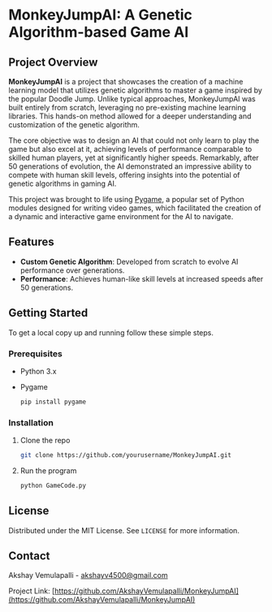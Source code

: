 # MonkeyJumpAI: A Genetic Algorithm-based Game AI

## Project Overview

**MonkeyJumpAI** is a project that showcases the creation of a machine learning model that utilizes genetic algorithms to master a game inspired by the popular Doodle Jump. Unlike typical approaches, MonkeyJumpAI was built entirely from scratch, leveraging no pre-existing machine learning libraries. This hands-on method allowed for a deeper understanding and customization of the genetic algorithm.

The core objective was to design an AI that could not only learn to play the game but also excel at it, achieving levels of performance comparable to skilled human players, yet at significantly higher speeds. Remarkably, after 50 generations of evolution, the AI demonstrated an impressive ability to compete with human skill levels, offering insights into the potential of genetic algorithms in gaming AI.

This project was brought to life using [Pygame](https://www.pygame.org/), a popular set of Python modules designed for writing video games, which facilitated the creation of a dynamic and interactive game environment for the AI to navigate.

## Features

- **Custom Genetic Algorithm**: Developed from scratch to evolve AI performance over generations.
- **Performance**: Achieves human-like skill levels at increased speeds after 50 generations.

## Getting Started

To get a local copy up and running follow these simple steps.

### Prerequisites

- Python 3.x
- Pygame

  ```sh
  pip install pygame
  ```

### Installation

1. Clone the repo

   ```sh
   git clone https://github.com/yourusername/MonkeyJumpAI.git
   ```

2. Run the program

   ```sh
   python GameCode.py
   ```

## License

Distributed under the MIT License. See `LICENSE` for more information.

## Contact

Akshay Vemulapalli - akshayv4500@gmail.com

Project Link: [https://github.com/AkshayVemulapalli/MonkeyJumpAI](https://github.com/AkshayVemulapalli/MonkeyJumpAI)
